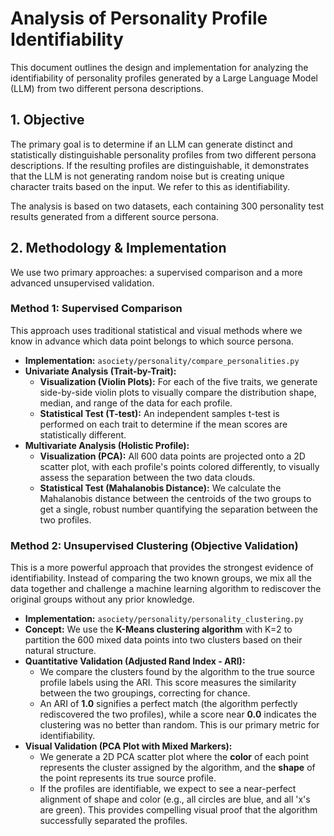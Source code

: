 # Analysis of Personality Profile Identifiability

This document outlines the design and implementation for analyzing the identifiability of personality profiles generated by a Large Language Model (LLM) from two different persona descriptions.

## 1. Objective

The primary goal is to determine if an LLM can generate distinct and statistically distinguishable personality profiles from two different persona descriptions. If the resulting profiles are distinguishable, it demonstrates that the LLM is not generating random noise but is creating unique character traits based on the input. We refer to this as identifiability.

The analysis is based on two datasets, each containing 300 personality test results generated from a different source persona.

## 2. Methodology & Implementation

We use two primary approaches: a supervised comparison and a more advanced unsupervised validation.

### Method 1: Supervised Comparison

This approach uses traditional statistical and visual methods where we know in advance which data point belongs to which source persona.

-   **Implementation:** `asociety/personality/compare_personalities.py`
-   **Univariate Analysis (Trait-by-Trait):**
    -   **Visualization (Violin Plots):** For each of the five traits, we generate side-by-side violin plots to visually compare the distribution shape, median, and range of the data for each profile.
    -   **Statistical Test (T-test):** An independent samples t-test is performed on each trait to determine if the mean scores are statistically different.
-   **Multivariate Analysis (Holistic Profile):**
    -   **Visualization (PCA):** All 600 data points are projected onto a 2D scatter plot, with each profile's points colored differently, to visually assess the separation between the two data clouds.
    -   **Statistical Test (Mahalanobis Distance):** We calculate the Mahalanobis distance between the centroids of the two groups to get a single, robust number quantifying the separation between the two profiles.

### Method 2: Unsupervised Clustering (Objective Validation)

This is a more powerful approach that provides the strongest evidence of identifiability. Instead of comparing the two known groups, we mix all the data together and challenge a machine learning algorithm to rediscover the original groups without any prior knowledge.

-   **Implementation:** `asociety/personality/personality_clustering.py`
-   **Concept:** We use the **K-Means clustering algorithm** with K=2 to partition the 600 mixed data points into two clusters based on their natural structure.
-   **Quantitative Validation (Adjusted Rand Index - ARI):**
    -   We compare the clusters found by the algorithm to the true source profile labels using the ARI. This score measures the similarity between the two groupings, correcting for chance.
    -   An ARI of **1.0** signifies a perfect match (the algorithm perfectly rediscovered the two profiles), while a score near **0.0** indicates the clustering was no better than random. This is our primary metric for identifiability.
-   **Visual Validation (PCA Plot with Mixed Markers):**
    -   We generate a 2D PCA scatter plot where the **color** of each point represents the cluster assigned by the algorithm, and the **shape** of the point represents its true source profile.
    -   If the profiles are identifiable, we expect to see a near-perfect alignment of shape and color (e.g., all circles are blue, and all 'x's are green). This provides compelling visual proof that the algorithm successfully separated the profiles.
